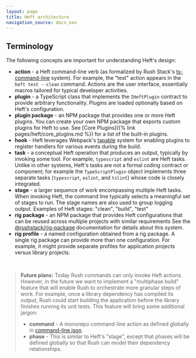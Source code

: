 ```yaml
---
layout: page
title: Heft architecture
navigation_source: docs_nav
---
```


## Terminology

The following concepts are important for understanding Heft's design:
- **action** - a Heft command-line verb (as formalized by Rush Stack's [ts-command-line](https://www.npmjs.com/package/@rushstack/ts-command-line) system).  For example, the "test" action appears in the  `heft test --clean` command.  Actions are the user interface, essentially macros tailored for typical developer activities.
- **plugin** - a TypeScript class that implements the `IHeftPlugin` contract to provide arbitrary functionality.  Plugins are loaded optionally based on Heft's configuration.
- **plugin package** - an NPM package that provides one or more Heft plugins.  You can create your own NPM package that exports custom plugins for Heft to use.  See [Core Plugins]({% link pages/heft/core_plugins.md %}) for a list of the built-in plugins.
- **hook** - Heft leverages Webpack's [tapable](https://www.npmjs.com/package/tapable) system for enabling plugins to register handlers for various events during the build.
- **task** - a conceptual Heft operation that produces an output, typically by invoking some tool.  For example, `typescript` and `eslint` are Heft tasks.  Unlike in other systems, Heft's tasks are not a formal coding contract or component; for example the `TypeScriptPlugin` object implements three separate tasks (`typescript`, `eslint`, and `tslint`) whose code is closely integrated.
- **stage** - a larger sequence of work encompassing multiple Heft tasks.  When invoking Heft, the command line typically selects a meaningful set of stages to run. The stage names are also used to group logging output.  Examples of Heft stages: "clean", "build", "test"
- **rig package** - an NPM package that provides Heft configurations that can be reused across multiple projects with similar requirements  See the [@rushstack/rig-package](https://www.npmjs.com/package/@rushstack/rig-package) documentation for details about this system.
- **rig profile** - a named configuration obtained from a rig package.  A single rig package can provide more than one configuration.  For example, it might provide separate profiles for application projects versus library projects.

&nbsp;
> **Future plans:** Today Rush commands can only invoke Heft actions.  However, in the future we want to implement a "multiphase build" feature that will enable Rush to orchestrate more granular steps of work.  For example, once a library dependency has compiled its output, Rush could start building the application before the library finishes running its unit tests.  This feature will bring some additional jargon:
> - **command** - A monorepo command-line action as defined globally in [command-line.json](https://rushjs.io/pages/configs/command-line_json/).
> - **phase** - This is similar to Heft's "stage", except that phases will be defined globally so that Rush can model their dependency relationships.
